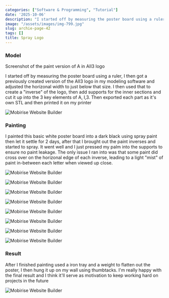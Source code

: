 ```yaml
---
categories: ["Software & Programming", "Tutorial"]
date: '2025-10-06'
description: "I started off by measuring the poster board using a ruler, I then got"
image: "/assets/images/img-799.jpg"
slug: archie-page-42
tags: []
title: Spray Logo
---
```



### Model


Screenshot of the paint version of A in AII3 logo


I started off by measuring the poster board using a ruler, I then got a previously created version of the AII3 logo in my modeling software and adjusted the horizonal width to just below that size. I then used that to create a "inverse" of the logo, then add supports for the inner sections and cut it up into the 3 key elements of A, I,3. Then exported each part as it's own STL and then printed it on my printer


![Mobirise Website Builder](/assets/images/untitled.jpg)




### Painting


I painted this basic white poster board into a dark black using spray paint then let it settle for 2 days, after that I brought out the paint inverses and started to spray. It went well and I just pressed my palm into the supports to ensure no paint leakage. The only issue I ran into was that some paint did cross over on the horizonal edge of each inverse, leading to a light "mist" of paint in-between each letter when viewed up close.


![Mobirise Website Builder](/assets/images/441623560-1019615119770272-2945312402382304770-n.jpg)




![Mobirise Website Builder](/assets/images/440720401-1648335502668492-1971465672184757508-n.jpg)


![Mobirise Website Builder](/assets/images/441006770-443295458303887-2378888971211086366-n.jpg)


![Mobirise Website Builder](/assets/images/441453214-802693858203246-6052457012511985281-n.jpg)


![Mobirise Website Builder](/assets/images/441460756-1225749865077243-3657154745397593627-n.jpg)


![Mobirise Website Builder](/assets/images/441462699-407188885633670-9050533287701963143-n.jpg)


![Mobirise Website Builder](/assets/images/441572169-1363348611006447-9049525725492096958-n.jpg)


![Mobirise Website Builder](/assets/images/442437909-1167403384383908-1026417197416921457-n-1.jpg)




### Result


After I finished painting used a iron tray and a weight to flatten out the poster, I then hung it up on my wall using thumbtacks. I'm really happy with the final result and I think it'll serve as motivation to keep working hard on projects in the future


![Mobirise Website Builder](/assets/images/img-799.jpg)


